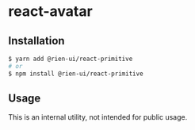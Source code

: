 # react-avatar

## Installation

```sh
$ yarn add @rien-ui/react-primitive
# or
$ npm install @rien-ui/react-primitive
```

## Usage

This is an internal utility, not intended for public usage.
